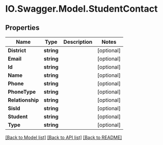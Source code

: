 # IO.Swagger.Model.StudentContact
## Properties

Name | Type | Description | Notes
------------ | ------------- | ------------- | -------------
**District** | **string** |  | [optional] 
**Email** | **string** |  | [optional] 
**Id** | **string** |  | [optional] 
**Name** | **string** |  | [optional] 
**Phone** | **string** |  | [optional] 
**PhoneType** | **string** |  | [optional] 
**Relationship** | **string** |  | [optional] 
**SisId** | **string** |  | [optional] 
**Student** | **string** |  | [optional] 
**Type** | **string** |  | [optional] 

[[Back to Model list]](../README.md#documentation-for-models) [[Back to API list]](../README.md#documentation-for-api-endpoints) [[Back to README]](../README.md)

